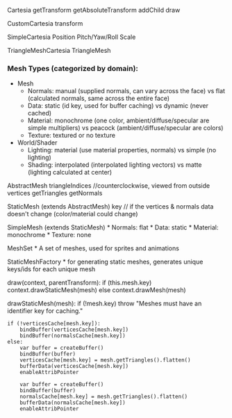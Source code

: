 Cartesia
	getTransform
	getAbsoluteTransform
	addChild
	draw

CustomCartesia
	transform

SimpleCartesia
	Position
	Pitch/Yaw/Roll
	Scale

TriangleMeshCartesia
	TriangleMesh

### Mesh Types (categorized by domain):

* Mesh
	* Normals: manual (supplied normals, can vary across the face) vs flat (calculated normals, same across the entire face)
	* Data: static (id key, used for buffer caching) vs dynamic (never cached)
	* Material: monochrome (one color, ambient/diffuse/specular are simple multipliers) vs peacock (ambient/diffuse/specular are colors)
	* Texture: textured or no texture
* World/Shader
	* Lighting: material (use material properties, normals) vs simple (no lighting)
	* Shading: interpolated (interpolated lighting vectors) vs matte (lighting calculated at center)

AbstractMesh
	triangleIndices //counterclockwise, viewed from outside
	vertices
	getTriangles
	getNormals

StaticMesh (extends AbstractMesh)
	key // if the vertices & normals data doesn't change (color/material could change)

SimpleMesh (extends StaticMesh)
	* Normals: flat
	* Data: static
	* Material: monochrome
	* Texture: none

MeshSet
	* A set of meshes, used for sprites and animations

StaticMeshFactory
	* for generating static meshes, generates unique keys/ids for each unique mesh

draw(context, parentTransform):
	if (this.mesh.key)
		context.drawStaticMesh(mesh)
	else
		context.drawMesh(mesh)

drawStaticMesh(mesh):
	if (!mesh.key) throw "Meshes must have an identifier key for caching."

	if (!verticesCache[mesh.key]):
		bindBuffer(verticesCache[mesh.key])
		bindBuffer(normalsCache[mesh.key])
	else:
		var buffer = createBuffer()
		bindBuffer(buffer)
		verticesCache[mesh.key] = mesh.getTriangles().flatten()
		bufferData(verticesCache[mesh.key])
		enableAttribPointer

		var buffer = createBuffer()
		bindBuffer(buffer)
		normalsCache[mesh.key] = mesh.getTriangles().flatten()
		bufferData(normalsCache[mesh.key])
		enableAttribPointer

